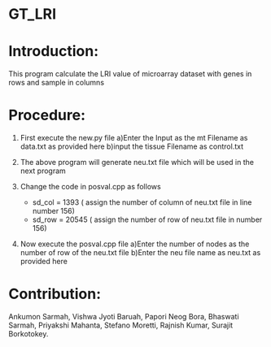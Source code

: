 # GT_LRI

# Introduction:
This program calculate the LRI value of microarray dataset with genes in rows and sample in columns

# Procedure:

1. First execute the new.py file
	a)Enter the Input as the mt Filename as data.txt as provided here
	b)input the tissue Filename as control.txt

2. The above program will generate neu.txt file which will be used in the next program

3. Change the code in posval.cpp as follows

	  * sd_col = 1393 ( assign the number of column of neu.txt file in line number 156)
  	* sd_row = 20545 ( assign the number of row of neu.txt file in number 156)

4. Now execute the posval.cpp file
	a)Enter the number of nodes as the number of row of the neu.txt file
	b)Enter the neu file name as neu.txt as provided here

# Contribution: 

Ankumon Sarmah, Vishwa Jyoti Baruah, Papori Neog Bora, Bhaswati Sarmah, Priyakshi Mahanta, Stefano Moretti, Rajnish Kumar, Surajit Borkotokey.

